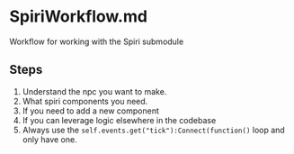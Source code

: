 # SpiriWorkflow.md

Workflow for working with the Spiri submodule

## Steps

1. Understand the npc you want to make.
2. What spiri components you need.
4. If you need to add a new component
3. If you can leverage logic elsewhere in the codebase
5. Always use the `self.events.get("tick"):Connect(function()` loop and only have one.